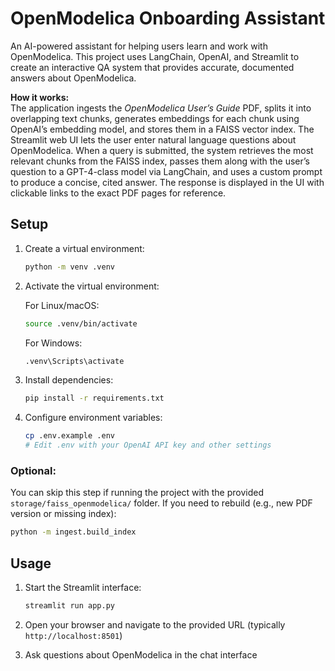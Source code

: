 # OpenModelica Onboarding Assistant

An AI-powered assistant for helping users learn and work with OpenModelica. This project uses LangChain, OpenAI, and Streamlit to create an interactive QA system that provides accurate, documented answers about OpenModelica.

**How it works:**  
The application ingests the *OpenModelica User’s Guide* PDF, splits it into overlapping text chunks, generates embeddings for each chunk using OpenAI’s embedding model, and stores them in a FAISS vector index. The Streamlit web UI lets the user enter natural language questions about OpenModelica. When a query is submitted, the system retrieves the most relevant chunks from the FAISS index, passes them along with the user’s question to a GPT-4-class model via LangChain, and uses a custom prompt to produce a concise, cited answer. The response is displayed in the UI with clickable links to the exact PDF pages for reference.

## Setup

1. Create a virtual environment:

    ```bash
    python -m venv .venv
    ```

1. Activate the virtual environment:

    For Linux/macOS:
    ```bash
    source .venv/bin/activate
    ```

    For Windows:
    ```bash
    .venv\Scripts\activate
    ```

1. Install dependencies:

    ```bash
    pip install -r requirements.txt
    ```

1. Configure environment variables:

    ```bash
    cp .env.example .env
    # Edit .env with your OpenAI API key and other settings
    ```
### Optional:

You can skip this step if running the project with the provided `storage/faiss_openmodelica/` folder.
If you need to rebuild (e.g., new PDF version or missing index):

```bash
python -m ingest.build_index
```
    

## Usage

1. Start the Streamlit interface:

    ```bash
    streamlit run app.py
    ```

1. Open your browser and navigate to the provided URL (typically `http://localhost:8501`)

1. Ask questions about OpenModelica in the chat interface